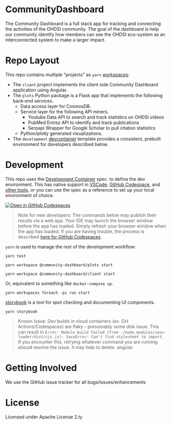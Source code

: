 # CommunityDashboard
The Community Dashboard is a full stack app for tracking and connecting the activities of the OHDSI community. The goal of the dashboard is help our community identify how members can see the OHDSI eco-system as an interconnected system to make a larger impact. 

# Repo Layout
This repo contains multiple "projects" as `yarn` [workspaces](https://yarnpkg.com/features/workspaces):
- The `client` project implements the 
  client side Community Dashboard application using Angular.
- The `plots` Python package is a Flask app 
  that implements the following back-end services.
  - Data access layer for CosmosDB.  
  - Service layer for the following API miners.
    - Youtube Data API to search and track statistics on OHDSI videos
    - PubMed Entrez API to identify and track publications 
    - Serpapi Wrapper for Google Scholar to pull citation statistics
  - Python/plotly generated visualizations.
- The `development` [devcontainer](https://containers.dev)
  template provides a consistent,
  prebuilt environment for developers described below.

# Development
This repo uses the [Development Container](https://containers.dev/implementors/spec/)
spec. to define the dev environment. This has native support
in [VSCode](https://code.visualstudio.com/docs/devcontainers/containers),
[GitHub Codespace](https://docs.github.com/en/codespaces),
and [other tools](https://containers.dev/supporting), or you
can use the spec as a reference to set up your local environment of choice.

[![Open in GitHub Codespaces](https://github.com/codespaces/badge.svg)](https://github.com/codespaces/new?hide_repo_select=true&ref=main&repo=584238132&machine=standardLinux32gb&location=EastUs&devcontainer_path=.devcontainer%2Fdevcontainer.json)

> Note for new developers: The commands below may publish their results
> via a web app. Your IDE may launch the browser window before
> the app has loaded. Simply refresh your browser window when the app
> has loaded. If you are having trouble, the process is described
> [here for GitHub Codespaces](https://docs.github.com/en/codespaces/developing-in-codespaces/forwarding-ports-in-your-codespace).


`yarn` is used to manage the rest of the development workflow:
```
yarn test
```
```
yarn workspace @community-dashboard/plots start
```
```
yarn workspace @community-dashboard/client start
```
Or, equivalent to something like `docker-compose up`.
```
yarn workspaces foreach -pi run start
```
[storybook](https://storybook.js.org) is a tool for spot checking and documenting UI components.
```
yarn storybook
```

> Known Issue:
> Dev builds in cloud containers (ex. GH Actions/Codespaces)
> are flaky - presumably some disk issue. This can result in
> `Error: Module build failed (from ./node_modules/sass-loader/dist/cjs.js): SassError: Can't find stylesheet to import.`
> If you encounter this, retrying whatever command you
> are running should resolve the issue. It may help to delete .angular.

# Getting Involved

We use the GitHub issue tracker for all bugs/issues/enhancements

# License
Licensed under Apache License 2.ty